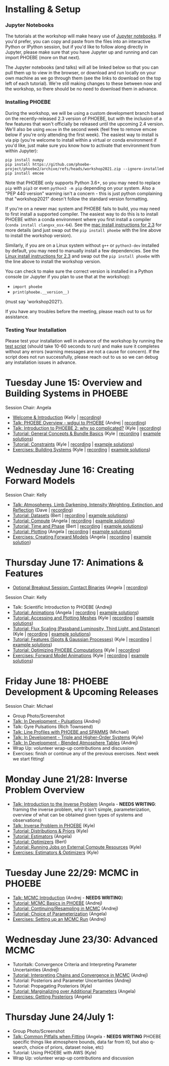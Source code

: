 # Installing & Setup

### Jupyter Notebooks

The tutorials at the workshop will make heavy use of [Jupyter notebooks](https://jupyter.org/install).  If you'd prefer, you can copy and paste from the files into an interactive Python or IPython session, but if you'd like to follow along directly in Jupyter, please make sure that you have Jupyter up and running and can import PHOEBE (more on that next).

The Jupyter notebooks (and talks) will all be linked below so that you can pull them up to view in the browser, or download and run locally on your own machine as we go through them (see the links to download on the top left of each tutorial).  We're still making changes to these between now and the workshop, so there should be no need to download them in advance.

### Installing PHOEBE

During the workshop, we will be using a custom development branch based on the recently-released 2.3 version of PHOEBE, but with the inclusion of a few features that won't officially be released until the upcoming 2.4 version.  We'll also be using `emcee` in the second week (feel free to remove emcee below if you're only attending the first week).  The easiest way to install is via pip (you're welcome to install within a virtual or conda environment if you'd like, just make sure you know how to activate that environment from within Jupyter):

```
pip install numpy
pip install https://github.com/phoebe-project/phoebe2/archive/refs/heads/workshop2021.zip --ignore-installed
pip install emcee
```

Note that PHOEBE only supports Python 3.6+, so you may need to replace `pip` with `pip3` or even `python3 -m pip` depending on your system.  Also a "PEP 440 version" warning isn't a concern - this is just python complaining that "workshop2021" doesn't follow the standard version formatting.

If you're on a newer mac system and PHOEBE fails to build, you may need to first install a supported compiler.  The easiest way to do this is to install PHOEBE within a conda environment where you first install a compiler (`conda install clangxx_osx-64`).  See the [mac install instructions for 2.3](http://phoebe-project.org/install/latest/mac/auto) for more details (and just swap out the `pip install phoebe` with the line above to install the workshop version).

Similarly, if you are on a Linux system without `g++` or `python3-dev` installed by default, you may need to manually install a few dependencies.  See the [Linux install instructions for 2.3](http://phoebe-project.org/install/latest/linux/auto) and swap out the `pip install phoebe` with the line above to install the workshop version.

You can check to make sure the correct version is installed in a Python console (or Jupyter if you plan to use that at the workshop):

* `import phoebe`
* `print(phoebe.__version__)`

(must say 'workshop2021').

If you have any troubles before the meeting, please reach out to us for assistance.


### Testing Your Installation

Please test your installation well in advance of the workshop by running the [test script](https://raw.githubusercontent.com/phoebe-project/phoebe2-workshop/2021june/test_install.py) (should take 10-60 seconds to run) and make sure it completes without any errors (warning messages are not a cause for concern).  If the script does not run successfully, please reach out to us so we can debug any installation issues in advance.

# Tuesday June 15: Overview and Building Systems in PHOEBE

Session Chair: Angela

* [Welcome & Introduction](https://docs.google.com/presentation/d/e/2PACX-1vTPiLVRPAUJnrSyNgqpWXbuQduLDqp36RP6inq5-QdtYA0nnLTjsQN1FuyhVIgvW9fHkiz_FAEpNrjp/pub?start=false&loop=false&delayms=3000) (Kelly | [recording](http://phoebe-project.org/static/workshops/2021june/2021.06.15.01_welcome.mp4))
* [Talk: PHOEBE Overview - wdgui to PHOEBE](https://docs.google.com/presentation/d/e/2PACX-1vTeR0gdxhuHt7-rEQMK5SEM3bGETEF-ItWQHsvmr8cwt1bNqJuMflTABL8vvV6jrNEdPqRaIpL8-TiJ/pub?start=false&loop=false&delayms=3000) (Andrej | [recording](http://phoebe-project.org/static/workshops/2021june/2021.06.15.02_overview.mp4))
* [Talk: Introduction to PHOEBE 2: why so complicated?](https://docs.google.com/presentation/d/e/2PACX-1vTdjGepiD4v0VvAv8DQsed_uCQ4SMYPqfUtCLzvR92PKjnSSeTZ9qWuZpVbzdNxWBE445BwigEg9Tv7/pub?start=false&loop=false&delayms=3000) (Kyle | [recording](http://phoebe-project.org/static/workshops/2021june/2021.06.15.03_intro.mp4))
* [Tutorial: General Concepts & Bundle Basics](./Tutorial_01_bundle_basics.ipynb) (Kyle | [recording](http://phoebe-project.org/static/workshops/2021june/2021.06.15.04_general_concepts.mp4) | [example solutions](./Tutorial_01_bundle_basics_solutions.ipynb))
* [Tutorial: Constraints](./Tutorial_02_constraints.ipynb) (Kyle | [recording](http://phoebe-project.org/static/workshops/2021june/2021.06.15.05_constraints.mp4) | [example solutions](./Tutorial_02_constraints_solutions.ipynb))
* [Exercises: Building Systems](./Exercises_01_building_systems.ipynb) (Kyle | [recording](http://phoebe-project.org/static/workshops/2021june/2021.06.15.06_exercises.mp4) | [example solutions](./Exercises_01_building_systems_solutions.ipynb))


# Wednesday June 16: Creating Forward Models

Session Chair: Kelly

* [Talk: Atmospheres, Limb Darkening, Intensity Weighting, Extinction, and Reflection](https://docs.google.com/presentation/d/e/2PACX-1vSrILRxT1eygipBOurKZ2trffr5KQBRbK3y1TxY0-oydV1t4SaoZAWvDLZfUCc4iIZDzaHhlkVW8meM/pub?start=false&loop=false&delayms=3000) (Dave | [recording](http://phoebe-project.org/static/workshops/2021june/2021.06.16.01_atm_ld_extinction.mp4))
* [Tutorial: Datasets](./Tutorial_03_datasets.ipynb) (Bert | [recording](http://phoebe-project.org/static/workshops/2021june/2021.06.16.02_datasets.mp4) | [example solutions](./Tutorial_03_datasets_solutions.ipynb))
* [Tutorial: Compute](./Tutorial_04_compute.ipynb) (Angela | [recording](http://phoebe-project.org/static/workshops/2021june/2021.06.16.03_compute.mp4) | [example solutions](./Tutorial_04_compute_solutions.ipynb))
* [Tutorial: Time and Phase](./Tutorial_04b_time_and_phase.ipynb) (Bert | [recording](http://phoebe-project.org/static/workshops/2021june/2021.06.16.04_time_and_phase.mp4) | [example solutions](./Tutorial_04b_time_and_phase_solutions.ipynb))
* [Tutorial: Plotting](./Tutorial_05_plotting.ipynb) (Angela | [recording](http://phoebe-project.org/static/workshops/2021june/2021.06.16.05_plotting.mp4) | [example solutions](./Tutorial_05_plotting_solutions.ipynb))
* [Exercises: Creating Forward Models](./Exercises_02_forward_models.ipynb) (Angela | [recording](http://phoebe-project.org/static/workshops/2021june/2021.06.16.06_exercises.mp4) | [example solution](./Exercises_02_forward_models_solutions.ipynb))


# Thursday June 17: Animations & Features

* [Optional Breakout Session: Contact Binaries](./Tutorial_Semidetached_Contact.ipynb) (Angela | [recording](http://phoebe-project.org/static/workshops/2021june/2021.06.17.00_breakout_semidetached_contacts.mp4))

Session Chair: Kelly

* Talk: Scientific Introduction to PHOEBE (Andrej)
* [Tutorial: Animations](./Tutorial_05b_animations.ipynb) (Angela | [recording](http://phoebe-project.org/static/workshops/2021june/2021.06.17.02_animations.mp4) | [example solutions](./Tutorial_05b_animations_solutions.ipynb))
* [Tutorial: Accessing and Plotting Meshes](./Tutorial_05c_meshes.ipynb) (Kyle | [recording](http://phoebe-project.org/static/workshops/2021june/2021.06.17.03_meshes.mp4) | [example solutions](./Tutorial_05c_meshes_solutions.ipynb))
* [Tutorial: Flux Scaling (Passband Luminosity, Third Light, and Distance)](./Tutorial_pblum_l3_distance.ipynb) (Kyle | [recording](http://phoebe-project.org/static/workshops/2021june/2021.06.17.04_flux_scaling.mp4) | [example solutions](./Tutorial_pblum_l3_distance_solutions.ipynb))
* [Tutorial: Features (Spots & Gaussian Processes)](./Tutorial_06_features.ipynb) (Kyle | [recording](http://phoebe-project.org/static/workshops/2021june/2021.06.17.05_features.mp4) | [example solutions](./Tutorial_06_features_solutions.ipynb))
* [Tutorial: Optimizing PHOEBE Computations](./Tutorial_optimizing_computations.ipynb) (Kyle | [recording](http://phoebe-project.org/static/workshops/2021june/2021.06.17.06_optimizing_compute.mp4))
* [Exercises: Forward Model Animations](./Exercises_03_animations.ipynb) (Kyle | [recording](http://phoebe-project.org/static/workshops/2021june/2021.06.17.07_exercises.mp4) | [example solutions](./Exercises_03_animations_solutions.ipynb))



# Friday June 18: PHOEBE Development & Upcoming Releases

Session Chair: Michael

* Group Photo/Screenshot
* [Talk: In Development - Pulsations](https://docs.google.com/presentation/d/e/2PACX-1vR13F6t5UqxxLntwHs5_sVo8YW-xzRlq2BOm08KxRMYAETPqH8qHsmL6M8BvNNTXEzStFYcvKF-IjK5/pub?start=false&loop=false&delayms=3000) (Andrej)
* Talk: Gyre Pulsations (Rich Townsend)
* [Talk: Line Profiles with PHOEBE and SPAMMS](https://docs.google.com/presentation/d/e/2PACX-1vSo-SUbwSx1-5PBwsx_jGKYTihsJsZc4sCauEVi96CT57ZAo-XUdmagSvcCoN_tmhQBT-FaLoeAYR2U/pub?start=false&loop=false&delayms=3000) (Michael)
* [Talk: In Development - Triple and Higher-Order Systems](https://docs.google.com/presentation/d/e/2PACX-1vSk1awjZ-mrvsSOQunNYikwGr6PjdAseIhPEnh84ABExkgAvAzZ1QF2WEMVIr04IMYPQYwEoPGDjir2/pub?start=false&loop=false&delayms=3000) (Kyle)
* [Talk: In Development - Blended Atmosphere Tables](https://docs.google.com/presentation/d/e/2PACX-1vRMJxgdwwWs-IF1OY9ligGgNVul2z1Kk_GjRgH9-hFpkN8gJqtFcQUG4D3wzrsN998pvqt4bMNTtrfB/pub?start=false&loop=false&delayms=3000) (Andrej)
* Wrap Up: volunteer wrap-up contributions and discussion
* Exercises: finish or continue any of the previous exercises.  Next week we start fitting!


# Monday June 21/28: Inverse Problem Overview
* [Talk: Introduction to the Inverse Problem](https://docs.google.com/presentation/d/e/2PACX-1vTtiioAwAllKi9rycyklKPGbbji2cS9sf2wp9nvkccKtb7T_RaYHL7ByFUXy8fhvaM7MlOLi2eCYdtV/pub?start=false&loop=false&delayms=3000) (Angela - **NEEDS WRITING**: framing the inverse problem, why it isn't simple, parameterization, overview of what can be obtained given types of systems and observations)
* [Talk: Inverse Problem in PHOEBE](https://docs.google.com/presentation/d/e/2PACX-1vQsVUENU9QuQSFu2f5qvfJy9HJfgn3EqodG1nxuHXR4gukbt5J39aXmI8XDXo40RMJ93omsTix826z5/pub?start=false&loop=false&delayms=3000) (Kyle)
* [Tutorial: Distributions & Priors](./Tutorial_07_distributions.ipynb) (Kyle)
* [Tutorial: Estimators](./Tutorial_08a_estimators.ipynb) (Angela)
* [Tutorial: Optimizers](./Tutorial_08b_optimizers.ipynb) (Bert)
* [Tutorial: Running Jobs on External Compute Resources](./Tutorial_09_server.ipynb) (Kyle)
* [Exercises: Estimators & Optimizers](./Exercises_05_estimators_optimizers.ipynb) (Kyle)

# Tuesday June 22/29: MCMC in PHOEBE
* [Talk: MCMC Introduction](https://docs.google.com/presentation/d/e/2PACX-1vTJlHTQlJFSTIcGhvfQHoNWOS8q6xlOVFX3uYOytQxvJKwePgg0m5mWbXA20WvtH0YlOhniKeM6-U2l/pub?start=false&loop=false&delayms=3000) (Andrej - **NEEDS WRITING**)
* [Tutorial: MCMC Basics in PHOEBE](./Tutorial_10_mcmc.ipynb) (Andrej)
* [Tutorial: Continuing/Resampling in MCMC](./Tutorial_11_mcmc_continued.ipynb) (Andrej)
* [Tutorial: Choice of Parameterization](./Tutorial_parametrization.ipynb) (Angela)
* [Exercises: Setting up an MCMC Run](./Exercises_06_mcmc.ipynb) (Andrej)

# Wednesday June 23/30: Advanced MCMC
* Tutoritalk: Convergence Criteria and Interpreting Parameter Uncertainties (Andrej)
* [Tutorial: Interpreting Chains and Convergence in MCMC](./Tutorial_12_convergence.ipynb) (Andrej)
* Tutorial: Posteriors and Parameter Uncertainties (Andrej)
* Tutorial: Propagating Posteriors (Kyle)
* [Tutorial: Marginalizing over Additional Parameters](./Tutorial_marginalization.ipynb) (Angela)
* [Exercises: Getting Posteriors](./Exercises_07_posteriors.ipynb) (Angela)

# Thursday June 24/July 1:
* Group Photo/Screenshot
* [Talk: Common Pitfalls when Fitting](https://docs.google.com/presentation/d/e/2PACX-1vQ7tNOfVPpBuOn49D0jChGsKALZpgCbYUHGRYVbO4EV8kYo_eQbIaOwzOu7pDP0-5A7bjrsxvUphKIk/pub?start=false&loop=false&delayms=3000) (Angela - **NEEDS WRITING** PHOEBE specific things like atmosphere bounds, data far from t0, but also q-search, choice of priors, dataset noise, etc)
* Tutorial: Using PHOEBE with AWS (Kyle)
* Wrap Up: volunteer wrap-up contributions and discussion
